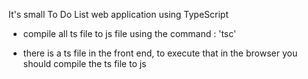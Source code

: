 It's small To Do List web application using TypeScript

* compile all ts file to js file using the command : 'tsc'

* there is a ts file in the front end, to execute that in the browser you should compile the ts file to js

